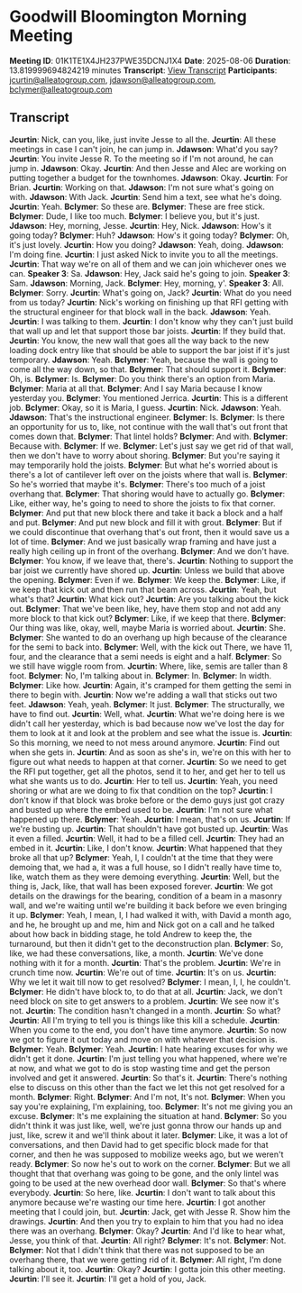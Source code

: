 # Goodwill Bloomington Morning Meeting
**Meeting ID**: 01K1TE1X4JH237PWE35DCNJ1X4
**Date**: 2025-08-06
**Duration**: 13.819999694824219 minutes
**Transcript**: [View Transcript](https://app.fireflies.ai/view/01K1TE1X4JH237PWE35DCNJ1X4)
**Participants**: jcurtin@alleatogroup.com, jdawson@alleatogroup.com, bclymer@alleatogroup.com

## Transcript
**Jcurtin**: Nick, can you, like, just invite Jesse to all the.
**Jcurtin**: All these meetings in case I can't join, he can jump in.
**Jdawson**: What'd you say?
**Jcurtin**: You invite Jesse R. To the meeting so if I'm not around, he can jump in.
**Jdawson**: Okay.
**Jcurtin**: And then Jesse and Alec are working on putting together a budget for the townhomes.
**Jdawson**: Okay.
**Jcurtin**: For Brian.
**Jcurtin**: Working on that.
**Jdawson**: I'm not sure what's going on with.
**Jdawson**: With Jack.
**Jcurtin**: Send him a text, see what he's doing.
**Jcurtin**: Yeah.
**Bclymer**: So these are.
**Bclymer**: These are free stick.
**Bclymer**: Dude, I like too much.
**Bclymer**: I believe you, but it's just.
**Jdawson**: Hey, morning, Jesse.
**Jcurtin**: Hey, Nick.
**Jdawson**: How's it going today?
**Bclymer**: Huh?
**Jdawson**: How's it going today?
**Bclymer**: Oh, it's just lovely.
**Jcurtin**: How you doing?
**Jdawson**: Yeah, doing.
**Jdawson**: I'm doing fine.
**Jcurtin**: I just asked Nick to invite you to all the meetings.
**Jcurtin**: That way we're on all of them and we can join whichever ones we can.
**Speaker 3**: Sa.
**Jdawson**: Hey, Jack said he's going to join.
**Speaker 3**: Sam.
**Jdawson**: Morning, Jack.
**Bclymer**: Hey, morning, y'.
**Speaker 3**: All.
**Bclymer**: Sorry.
**Jcurtin**: What's going on, Jack?
**Jcurtin**: What do you need from us today?
**Jcurtin**: Nick's working on finishing up that RFI getting with the structural engineer for that block wall in the back.
**Jdawson**: Yeah.
**Jcurtin**: I was talking to them.
**Jcurtin**: I don't know why they can't just build that wall up and let that support those bar joists.
**Jcurtin**: If they build that.
**Jcurtin**: You know, the new wall that goes all the way back to the new loading dock entry like that should be able to support the bar joist if it's just temporary.
**Jdawson**: Yeah.
**Bclymer**: Yeah, because the wall is going to come all the way down, so that.
**Bclymer**: That should support it.
**Bclymer**: Oh, is.
**Bclymer**: Is.
**Bclymer**: Do you think there's an option from Maria.
**Bclymer**: Maria at all that.
**Bclymer**: And I say Maria because I know yesterday you.
**Bclymer**: You mentioned Jerrica.
**Jcurtin**: This is a different job.
**Bclymer**: Okay, so it is Maria, I guess.
**Jcurtin**: Nick.
**Jdawson**: Yeah.
**Jdawson**: That's the instructional engineer.
**Bclymer**: Is.
**Bclymer**: Is there an opportunity for us to, like, not continue with the wall that's out front that comes down that.
**Bclymer**: That lintel holds?
**Bclymer**: And with.
**Bclymer**: Because with.
**Bclymer**: If we.
**Bclymer**: Let's just say we get rid of that wall, then we don't have to worry about shoring.
**Bclymer**: But you're saying it may temporarily hold the joists.
**Bclymer**: But what he's worried about is there's a lot of cantilever left over on the joists where that wall is.
**Bclymer**: So he's worried that maybe it's.
**Bclymer**: There's too much of a joist overhang that.
**Bclymer**: That shoring would have to actually go.
**Bclymer**: Like, either way, he's going to need to shore the joists to fix that corner.
**Bclymer**: And put that new block there and take it back a block and a half and put.
**Bclymer**: And put new block and fill it with grout.
**Bclymer**: But if we could discontinue that overhang that's out front, then it would save us a lot of time.
**Bclymer**: And we just basically wrap framing and have just a really high ceiling up in front of the overhang.
**Bclymer**: And we don't have.
**Bclymer**: You know, if we leave that, there's.
**Jcurtin**: Nothing to support the bar joist we currently have shored up.
**Jcurtin**: Unless we build that above the opening.
**Bclymer**: Even if we.
**Bclymer**: We keep the.
**Bclymer**: Like, if we keep that kick out and then run that beam across.
**Jcurtin**: Yeah, but what's that?
**Jcurtin**: What kick out?
**Jcurtin**: Are you talking about the kick out.
**Bclymer**: That we've been like, hey, have them stop and not add any more block to that kick out?
**Bclymer**: Like, if we keep that there.
**Bclymer**: Our thing was like, okay, well, maybe Maria is worried about.
**Jcurtin**: She.
**Bclymer**: She wanted to do an overhang up high because of the clearance for the semi to back into.
**Bclymer**: Well, with the kick out There, we have 11, four, and the clearance that a semi needs is eight and a half.
**Bclymer**: So we still have wiggle room from.
**Jcurtin**: Where, like, semis are taller than 8 foot.
**Bclymer**: No, I'm talking about in.
**Bclymer**: In.
**Bclymer**: In width.
**Bclymer**: Like how.
**Jcurtin**: Again, it's cramped for them getting the semi in there to begin with.
**Jcurtin**: Now we're adding a wall that sticks out two feet.
**Jdawson**: Yeah, yeah.
**Bclymer**: It just.
**Bclymer**: The structurally, we have to find out.
**Jcurtin**: Well, what.
**Jcurtin**: What we're doing here is we didn't call her yesterday, which is bad because now we've lost the day for them to look at it and look at the problem and see what the issue is.
**Jcurtin**: So this morning, we need to not mess around anymore.
**Jcurtin**: Find out when she gets in.
**Jcurtin**: And as soon as she's in, we're on this with her to figure out what needs to happen at that corner.
**Jcurtin**: So we need to get the RFI put together, get all the photos, send it to her, and get her to tell us what she wants us to do.
**Jcurtin**: Her to tell us.
**Jcurtin**: Yeah, you need shoring or what are we doing to fix that condition on the top?
**Jcurtin**: I don't know if that block was broke before or the demo guys just got crazy and busted up where the embed used to be.
**Jcurtin**: I'm not sure what happened up there.
**Bclymer**: Yeah.
**Jcurtin**: I mean, that's on us.
**Jcurtin**: If we're busting up.
**Jcurtin**: That shouldn't have got busted up.
**Jcurtin**: Was it even a filled.
**Jcurtin**: Well, it had to be a filled cell.
**Jcurtin**: They had an embed in it.
**Jcurtin**: Like, I don't know.
**Jcurtin**: What happened that they broke all that up?
**Bclymer**: Yeah, I, I couldn't at the time that they were demoing that, we had a, it was a full house, so I didn't really have time to, like, watch them as they were demoing everything.
**Jcurtin**: Well, but the thing is, Jack, like, that wall has been exposed forever.
**Jcurtin**: We got details on the drawings for the bearing, condition of a beam in a masonry wall, and we're waiting until we're building it back before we even bringing it up.
**Bclymer**: Yeah, I mean, I, I had walked it with, with David a month ago, and he, he brought up and me, him and Nick got on a call and he talked about how back in bidding stage, he told Andrew to keep the, the turnaround, but then it didn't get to the deconstruction plan.
**Bclymer**: So, like, we had these conversations, like, a month.
**Jcurtin**: We've done nothing with it for a month.
**Jcurtin**: That's the problem.
**Jcurtin**: We're in crunch time now.
**Jcurtin**: We're out of time.
**Jcurtin**: It's on us.
**Jcurtin**: Why we let it wait till now to get resolved?
**Bclymer**: I mean, I, I, he couldn't.
**Bclymer**: He didn't have block to, to do that at all.
**Jcurtin**: Jack, we don't need block on site to get answers to a problem.
**Jcurtin**: We see now it's not.
**Jcurtin**: The condition hasn't changed in a month.
**Jcurtin**: So what?
**Jcurtin**: All I'm trying to tell you is things like this kill a schedule.
**Jcurtin**: When you come to the end, you don't have time anymore.
**Jcurtin**: So now we got to figure it out today and move on with whatever that decision is.
**Bclymer**: Yeah.
**Bclymer**: Yeah.
**Jcurtin**: I hate hearing excuses for why we didn't get it done.
**Jcurtin**: I'm just telling you what happened, where we're at now, and what we got to do is stop wasting time and get the person involved and get it answered.
**Jcurtin**: So that's it.
**Jcurtin**: There's nothing else to discuss on this other than the fact we let this not get resolved for a month.
**Bclymer**: Right.
**Bclymer**: And I'm not, It's not.
**Bclymer**: When you say you're explaining, I'm explaining, too.
**Bclymer**: It's not me giving you an excuse.
**Bclymer**: It's me explaining the situation at hand.
**Bclymer**: So you didn't think it was just like, well, we're just gonna throw our hands up and just, like, screw it and we'll think about it later.
**Bclymer**: Like, it was a lot of conversations, and then David had to get specific block made for that corner, and then he was supposed to mobilize weeks ago, but we weren't ready.
**Bclymer**: So now he's out to work on the corner.
**Bclymer**: But we all thought that that overhang was going to be gone, and the only lintel was going to be used at the new overhead door wall.
**Bclymer**: So that's where everybody.
**Jcurtin**: So here, like.
**Jcurtin**: I don't want to talk about this anymore because we're wasting our time here.
**Jcurtin**: I got another meeting that I could join, but.
**Jcurtin**: Jack, get with Jesse R. Show him the drawings.
**Jcurtin**: And then you try to explain to him that you had no idea there was an overhang.
**Bclymer**: Okay?
**Jcurtin**: And I'd like to hear what, Jesse, you think of that.
**Jcurtin**: All right?
**Bclymer**: It's not.
**Bclymer**: Not.
**Bclymer**: Not that I didn't think that there was not supposed to be an overhang there, that we were getting rid of it.
**Bclymer**: All right, I'm done talking about it, too.
**Jcurtin**: Okay?
**Jcurtin**: I gotta join this other meeting.
**Jcurtin**: I'll see it.
**Jcurtin**: I'll get a hold of you, Jack.